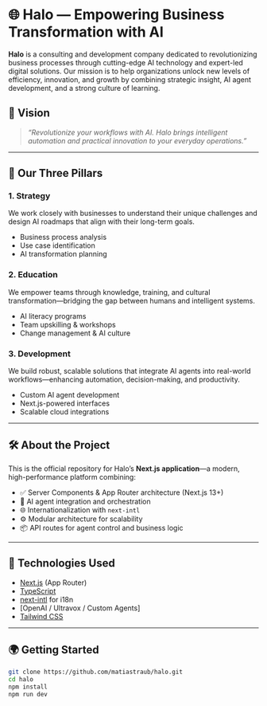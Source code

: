 # 🌐 Halo — Empowering Business Transformation with AI

**Halo** is a consulting and development company dedicated to revolutionizing business processes through cutting-edge AI technology and expert-led digital solutions. Our mission is to help organizations unlock new levels of efficiency, innovation, and growth by combining strategic insight, AI agent development, and a strong culture of learning.

## 🚀 Vision

> _“Revolutionize your workflows with AI. Halo brings intelligent automation and practical innovation to your everyday operations.”_

---

## 🧠 Our Three Pillars

### 1. **Strategy**

We work closely with businesses to understand their unique challenges and design AI roadmaps that align with their long-term goals.

- Business process analysis
- Use case identification
- AI transformation planning

### 2. **Education**

We empower teams through knowledge, training, and cultural transformation—bridging the gap between humans and intelligent systems.

- AI literacy programs
- Team upskilling & workshops
- Change management & AI culture

### 3. **Development**

We build robust, scalable solutions that integrate AI agents into real-world workflows—enhancing automation, decision-making, and productivity.

- Custom AI agent development
- Next.js-powered interfaces
- Scalable cloud integrations

---

## 🛠️ About the Project

This is the official repository for Halo’s **Next.js application**—a modern, high-performance platform combining:

- ✅ Server Components & App Router architecture (Next.js 13+)
- 🤖 AI agent integration and orchestration
- 🌐 Internationalization with `next-intl`
- ⚙️ Modular architecture for scalability
- 📦 API routes for agent control and business logic

---

## 🧪 Technologies Used

- [Next.js](https://nextjs.org/) (App Router)
- [TypeScript](https://www.typescriptlang.org/)
- [next-intl](https://next-intl.dev/) for i18n
- [OpenAI / Ultravox / Custom Agents]
- [Tailwind CSS](https://tailwindcss.com/)

---

## 🌍 Getting Started

```bash
git clone https://github.com/matiastraub/halo.git
cd halo
npm install
npm run dev
```
